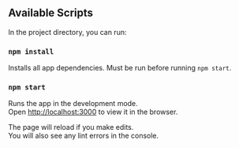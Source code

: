## Available Scripts

In the project directory, you can run:

### `npm install`

Installs all app dependencies. Must be run before running `npm start`.

### `npm start`

Runs the app in the development mode.\
Open [http://localhost:3000](http://localhost:3000) to view it in the browser.

The page will reload if you make edits.\
You will also see any lint errors in the console.